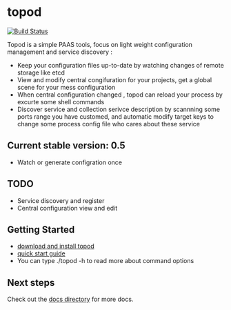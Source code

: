 # topod
[![Build Status](https://travis-ci.org/wlsailor/topod.svg?branch=master)](https://travis-ci.org/wlsailor/topod)

Topod is a simple PAAS tools, focus on light weight configuration management and service discovery :
* Keep your configuration files up-to-date by watching changes of remote storage like etcd
* View and modify central congifuration for your projects, get a global scene for your mess configuration
* When central configuration changed , topod can reload your process by excurte some shell commands
* Discover service and collection serivce description by scannning some ports range you have customed, and automatic modify target keys to change some process config file who cares about these service

## Current stable version: 0.5
* Watch or generate configration once

## TODO
* Service discovery and register
* Central configuration view and edit

## Getting Started
* [download and install topod](docs/installation.md)
* [quick start guide](docs/quick-start-guide.md)
* You can type ./topod -h to read more about command options

## Next steps

Check out the [docs directory](docs) for more docs.

